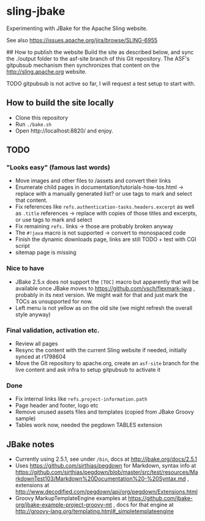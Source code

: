 # sling-jbake
Experimenting with JBake for the Apache Sling website.

See also https://issues.apache.org/jira/browse/SLING-6955

## How to publish the website
Build the site as described below, and sync the ./output folder to the asf-site branch 
of this Git repository. The ASF's gitpubsub mechanism then synchronizes that content
on the http://sling.apache.org website.

TODO gitpubsub is not active so far, I will request a test setup to start with.

## How to build the site locally
* Clone this repository
* Run `./bake.sh`
* Open http://localhost:8820/ and enjoy.

## TODO

### "Looks easy" (famous last words)
* Move images and other files to /assets and convert their links
* Enumerate child pages in documentation/tutorials-how-tos.html -> replace with a manually generated list? or use tags to mark and select that content.
* Fix references like `refs.authentication-tasks.headers.excerpt` as well as `.title` references -> replace with copies of those titles and excerpts, or use tags to mark and select
* Fix remaining `refs.` links -> those are probably broken anyway
* The `#!java` macro is not supported -> convert to monospaced code
* Finish the dynamic downloads page, links are still TODO + test with CGI script
* sitemap page is missing

### Nice to have
* JBake 2.5.x does not support the `[TOC]` macro but apparently that will be available once JBake moves to https://github.com/vsch/flexmark-java , probably in its next version. We might wait for that and just mark the TOCs as unsupported for now.
* Left menu is not yellow as on the old site (we might refresh the overall style anyway)

### Final validation, activation etc.
* Review all pages
* Resync the content with the current Sling website if needed, initially synced at r1798604
* Move the Git repository to apache.org, create an `asf-site` branch for the live content and ask infra to setup gitpubsub to activate it

### Done
* Fix internal links like `refs.project-information.path` 
* Page header and footer, logo etc
* Remove unused assets files and templates (copied from JBake Groovy sample)
* Tables work now, needed the pegdown TABLES extension

## JBake notes
* Currently using 2.5.1, see under `/bin`, docs at http://jbake.org/docs/2.5.1
* Uses https://github.com/sirthias/pegdown for Markdown, syntax info at https://github.com/sirthias/pegdown/blob/master/src/test/resources/MarkdownTest103/Markdown%20Documentation%20-%20Syntax.md , extensions at http://www.decodified.com/pegdown/api/org/pegdown/Extensions.html
* Groovy MarkupTemplateEngine examples at https://github.com/jbake-org/jbake-example-project-groovy-mt , docs for that engine at http://groovy-lang.org/templating.html#_simpletemplateengine
